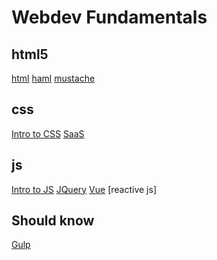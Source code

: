 Webdev Fundamentals
=========

## html5
[html](https://laravel.com/)
[haml](https://laravel.com/)
[mustache](https://laravel.com/)


## css
[Intro to CSS](https://codeacademy.com/)
[SaaS](https://codeacademy.com/)

## js
[Intro to JS](https://codeacademy.com/)
[JQuery](https://codeacademy.com/)
[Vue](https://codeacademy.com/) [reactive js]


## Should know
[Gulp](https://gulp.com/)

